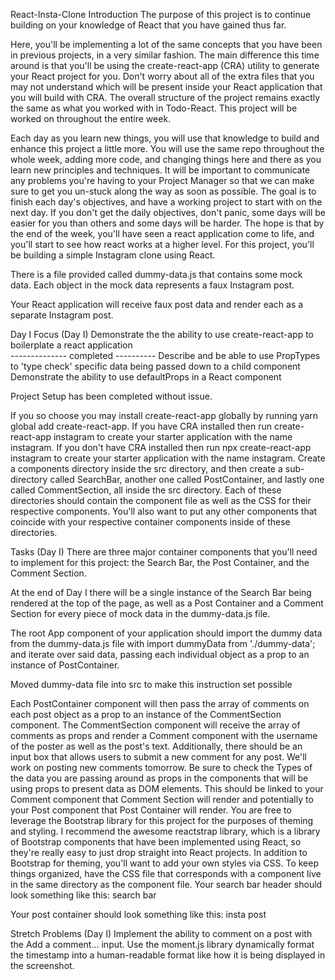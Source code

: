 React-Insta-Clone
Introduction
The purpose of this project is to continue building on your knowledge of React that you have gained thus far.

Here, you'll be implementing a lot of the same concepts that you have been in previous projects, in a very similar fashion.
The main difference this time around is that you'll be using the create-react-app (CRA) utility to generate your React project for you.
Don't worry about all of the extra files that you may not understand which will be present inside your React application that you will build with CRA.
The overall structure of the project remains exactly the same as what you worked with in Todo-React.
This project will be worked on throughout the entire week.

Each day as you learn new things, you will use that knowledge to build and enhance this project a little more.
You will use the same repo throughout the whole week, adding more code, and changing things here and there as you learn new principles and techniques.
It will be important to communicate any problems you're having to your Project Manager so that we can make sure to get you un-stuck along the way as soon as possible.
The goal is to finish each day's objectives, and have a working project to start with on the next day.
If you don't get the daily objectives, don't panic, some days will be easier for you than others and some days will be harder.
The hope is that by the end of the week, you'll have seen a react application come to life, and you'll start to see how react works at a higher level.
For this project, you'll be building a simple Instagram clone using React.

There is a file provided called dummy-data.js that contains some mock data. Each object in the mock data represents a faux Instagram post.

Your React application will receive faux post data and render each as a separate Instagram post.

Day I
Focus (Day I)
Demonstrate the the ability to use create-react-app to boilerplate a react application  
-------------- completed ----------
Describe and be able to use PropTypes to 'type check' specific data being passed down to a child component
Demonstrate the ability to use defaultProps in a React component

Project Setup has been completed without issue.

If you so choose you may install create-react-app globally by running yarn global add create-react-app.
If you have CRA installed then run create-react-app instagram to create your starter application with the name instagram.
If you don't have CRA installed then run npx create-react-app instagram to create your starter application with the name instagram.
Create a components directory inside the src directory, and then create a sub-directory called SearchBar, another one called PostContainer, and lastly one called CommentSection, all inside the src directory. Each of these directories should contain the component file as well as the CSS for their respective components. You'll also want to put any other components that coincide with your respective container components inside of these directories.


Tasks (Day I)
There are three major container components that you'll need to implement for this project: the Search Bar, the Post Container, and the Comment Section.

At the end of Day I there will be a single instance of the Search Bar being rendered at the top of the page, as well as a Post Container and a Comment Section for every piece of mock data in the dummy-data.js file.


The root App component of your application should import the dummy data from the dummy-data.js file with import dummyData from './dummy-data'; and iterate over said data, passing each individual object as a prop to an instance of PostContainer.

Moved dummy-data file into src to make this instruction set possible


Each PostContainer component will then pass the array of comments on each post object as a prop to an instance of the CommentSection component.
The CommentSection component will receive the array of comments as props and render a Comment component with the username of the poster as well as the post's text. Additionally, there should be an input box that allows users to submit a new comment for any post. We'll work on posting new comments tomorrow.
Be sure to check the Types of the data you are passing around as props in the components that will be using props to present data as DOM elements. This should be linked to your Comment component that Comment Section will render and potentially to your Post component that Post Container will render.
You are free to leverage the Bootstrap library for this project for the purposes of theming and styling. I recommend the awesome reactstrap library, which is a library of Bootstrap components that have been implemented using React, so they're really easy to just drop straight into React projects.
In addition to Bootstrap for theming, you'll want to add your own styles via CSS. To keep things organized, have the CSS file that corresponds with a component live in the same directory as the component file.
Your search bar header should look something like this: search bar

Your post container should look something like this: insta post

Stretch Problems (Day I)
Implement the ability to comment on a post with the Add a comment... input.
Use the moment.js library dynamically format the timestamp into a human-readable format like how it is being displayed in the screenshot.